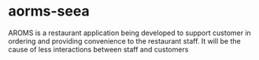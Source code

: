# aorms-seea
AROMS is a restaurant application being developed to support customer in ordering and providing convenience to the restaurant staff. It will be the cause of less interactions between staff and customers

